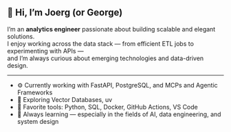 ## 👋 Hi, I’m Joerg (or George)

I’m an **analytics engineer** passionate about building scalable and elegant solutions.  
I enjoy working across the data stack — from efficient ETL jobs to experimenting with APIs —  
and I’m always curious about emerging technologies and data-driven design.

---
- ⚙️ Currently working with FastAPI, PostgreSQL, and MCPs and Agentic Frameworks
- 🧠 Exploring Vector Databases, uv
- 🧰 Favorite tools: Python, SQL, Docker, GitHub Actions, VS Code
- 🌱 Always learning — especially in the fields of AI, data engineering, and system design
